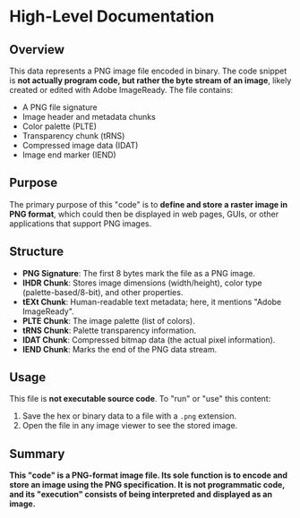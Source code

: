 # High-Level Documentation

## Overview

This data represents a PNG image file encoded in binary. The code snippet is **not actually program code, but rather the byte stream of an image**, likely created or edited with Adobe ImageReady. The file contains:

- A PNG file signature
- Image header and metadata chunks
- Color palette (PLTE)
- Transparency chunk (tRNS)
- Compressed image data (IDAT)
- Image end marker (IEND)

## Purpose

The primary purpose of this "code" is to **define and store a raster image in PNG format**, which could then be displayed in web pages, GUIs, or other applications that support PNG images.

## Structure

- **PNG Signature**: The first 8 bytes mark the file as a PNG image.
- **IHDR Chunk**: Stores image dimensions (width/height), color type (palette-based/8-bit), and other properties.
- **tEXt Chunk**: Human-readable text metadata; here, it mentions "Adobe ImageReady".
- **PLTE Chunk**: The image palette (list of colors).
- **tRNS Chunk**: Palette transparency information.
- **IDAT Chunk**: Compressed bitmap data (the actual pixel information).
- **IEND Chunk**: Marks the end of the PNG data stream.

## Usage

This file is **not executable source code**. To "run" or "use" this content:

1. Save the hex or binary data to a file with a `.png` extension.
2. Open the file in any image viewer to see the stored image.

## Summary

**This "code" is a PNG-format image file. Its sole function is to encode and store an image using the PNG specification. It is not programmatic code, and its "execution" consists of being interpreted and displayed as an image.**